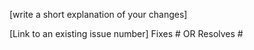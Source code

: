 [write a short explanation of your changes]

[Link to an existing issue number]
Fixes #
 OR
Resolves #
